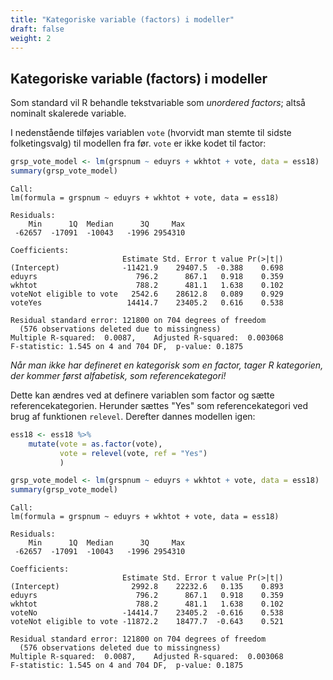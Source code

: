 ```yaml
---
title: "Kategoriske variable (factors) i modeller"
draft: false
weight: 2
---
```


## Kategoriske variable (factors) i modeller

Som standard vil R behandle tekstvariable som *unordered factors*; altså nominalt skalerede variable.

I nedenstående tilføjes variablen `vote` (hvorvidt man stemte til sidste folketingsvalg) til modellen fra før. `vote` er ikke kodet til factor: 


```R
grsp_vote_model <- lm(grspnum ~ eduyrs + wkhtot + vote, data = ess18)
summary(grsp_vote_model)
```


    
    Call:
    lm(formula = grspnum ~ eduyrs + wkhtot + vote, data = ess18)
    
    Residuals:
        Min      1Q  Median      3Q     Max 
     -62657  -17091  -10043   -1996 2954310 
    
    Coefficients:
                             Estimate Std. Error t value Pr(>|t|)
    (Intercept)              -11421.9    29407.5  -0.388    0.698
    eduyrs                      796.2      867.1   0.918    0.359
    wkhtot                      788.2      481.1   1.638    0.102
    voteNot eligible to vote   2542.6    28612.8   0.089    0.929
    voteYes                   14414.7    23405.2   0.616    0.538
    
    Residual standard error: 121800 on 704 degrees of freedom
      (576 observations deleted due to missingness)
    Multiple R-squared:  0.0087,	Adjusted R-squared:  0.003068 
    F-statistic: 1.545 on 4 and 704 DF,  p-value: 0.1875



*Når man ikke har defineret en kategorisk som en factor, tager R kategorien, der kommer først alfabetisk, som referencekategori!*

Dette kan ændres ved at definere variablen som factor og sætte referencekategorien. Herunder sættes "Yes" som referencekategori ved brug af funktionen `relevel`. Derefter dannes modellen igen:


```R
ess18 <- ess18 %>%
    mutate(vote = as.factor(vote),
           vote = relevel(vote, ref = "Yes")
           )
```


```R
grsp_vote_model <- lm(grspnum ~ eduyrs + wkhtot + vote, data = ess18)
summary(grsp_vote_model)
```


    
    Call:
    lm(formula = grspnum ~ eduyrs + wkhtot + vote, data = ess18)
    
    Residuals:
        Min      1Q  Median      3Q     Max 
     -62657  -17091  -10043   -1996 2954310 
    
    Coefficients:
                             Estimate Std. Error t value Pr(>|t|)
    (Intercept)                2992.8    22232.6   0.135    0.893
    eduyrs                      796.2      867.1   0.918    0.359
    wkhtot                      788.2      481.1   1.638    0.102
    voteNo                   -14414.7    23405.2  -0.616    0.538
    voteNot eligible to vote -11872.2    18477.7  -0.643    0.521
    
    Residual standard error: 121800 on 704 degrees of freedom
      (576 observations deleted due to missingness)
    Multiple R-squared:  0.0087,	Adjusted R-squared:  0.003068 
    F-statistic: 1.545 on 4 and 704 DF,  p-value: 0.1875

